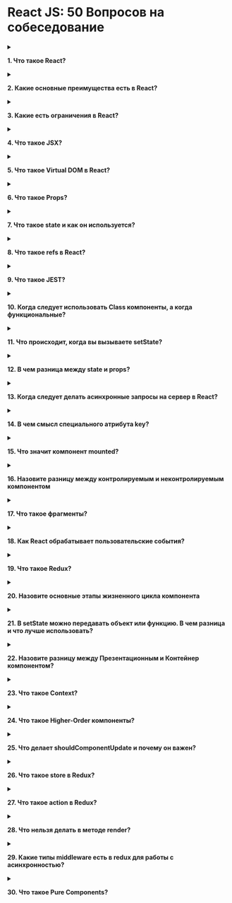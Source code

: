 # React JS: 50 Вопросов на собеседование

<details>
<summary>

**1. Что такое React?**

</summary>

- React - JavaScript фронтенд библиотека, разработанная Facebook в 2011
- В ядре - компонентный подход, позволяющий создавать переиспользуемые UI
  блоки
- Служит, для создания сложных интерактивных UI для web и мобильной
разработки
</details>

<details>
<summary>

**2. Какие основные преимущества есть в React?**

</summary>

- Увеличивает производительность отрисовки приложений
- Может использоваться и на клиенте и на сервере
- Из-за JSX читаемость кода увеличивается
- Легко интегрировать с другими фреймворками
- Легко писать unit тесты
</details>

<details>
<summary>

**3. Какие есть ограничения в React?**

</summary>

- React - всего лишь библиотека
- Требуется некоторое время на освоение
- Может быть немного сложным для начинающих
- Код по-началу может выглядеть сложным из-за инфраструктуры и JSX
</details>

<details>
<summary>

**4. Что такое JSX?**

</summary>

JSX - ярлык для JavaScript XML. Это специальный синтаксис, который расширяетJavaScript возможностью писать HTML внутри Это позволяет интегрировать шаблоны компонентов прямо в JavaScript, что делает разработку проще
</details>

<details>
<summary>

**5.  Что такое Virtual DOM в React?**

</summary>

Virtual DOM - легковесный JavaScript объект, который представляет копию реального DOM дерева. Нужен для оптимизации взаимодействия с DOM
</details>

<details>
<summary>

**6. Что такое Props?**

</summary>

Сокращенно от Properties. Входящие свойства в компонент. Они только для чтения иих нельзя менять. Всегда идут от родителя к ребенку.
</details>

<details>
<summary>

**7. Что такое state и как он используется?**

</summary>

Обычный объект - источник данных. Содержит информацию по поведению и состоянию интерфейса. Можно мутировать
</details>

<details>
<summary>

**8. Что такое refs в React?**

</summary>

Сокращенно от References. Специальный атрибут, позволяющий получить доступ до конкретного DOM элемента

**Нужен для:**
- Вызова анимаций
- Для задания фокуса или выделения текста
- Взаимодействия со сторонними библиотеками

</details>

<details>
<summary>

**9. Что такое JEST?**

</summary>

JavaScript фреймворк, для юнит тестирования на основе Jasmine. Разработал Facebook. Очень удобен именно для React

</details>

<details>
<summary>

**10. Когда следует использовать Class компоненты, а когда функциональные?**

</summary>

Если нужны жизненные этапы компонента - используем class компоненты. Иначе для оптимизации лучше функциональные

</details>

<details>
<summary>

**11. Что происходит, когда вы вызываете setState?**

</summary>

Вначале React соединяет объект стейта с измененными полями. На основе нового состояния строит новое дерево React элементов и выясняет, какие именно части приложения должны быть изменены.

Это нужно для наиболее производительного обновления интерфейса

</details>

<details>
<summary>

**12.  В чем разница между state и props?**

</summary>

**state** - структура данных, необходимая для изменения и отслеживания пользовательских действий

**props** - набор конфигурации, поступающий от родительского элемента. Их нельзя изменять

</details>

<details>
<summary>

**13. Когда следует делать асинхронные запросы на сервер в React?**

</summary>

Для этого служит метод **componentDidMount**

Или **useEffect** с пустым набором зависимостей

</details>

<details>
<summary>

**14. В чем смысл специального атрибута key?**

</summary>

Атрибут позволяет React понимать, какие именно элементы в списке были модифицированы или удалены, что увеличивает производительность рендеринга.

Лучше всего использовать уникальные значения, такие как ID. Индексы использовать не рекомендуется

</details>

<details>
<summary>

**15. Что значит компонент mounted?**

</summary>

Шаблон компонента соединен с DOM деревом

</details>

<details>
<summary>

**16. Назовите разницу между контролируемым и неконтролируемым компонентом**

</summary>

- Контролируемый компонент обладает своим стейтом, управляемый React
- Неконтролируемые компоненты обладают внутренним стейтом (как пример
значение тега textarea)

</details>

<details>
<summary>

**17. Что такое фрагменты?**

</summary>

Специальный элемент в React позволяющий возвращать группу элементов без дополнительного родительского DOM элемента

</details>

<details>
<summary>

**18. Как React обрабатывает пользовательские события?**

</summary>

Добавляет один обработчик события на корневой элемент. Объект события оборачивает в свою обертку - **SyntheticEvent** для кроссбраузерности

</details>

<details>
<summary>

**19. Что такое Redux?**

</summary>

Библиотека для работы с потоком данных в JavaScript

Позволяет добавить дополнительный слой для приложения, где состояние описано в JavaScript объекте. Нужно для более удобного написания кода

</details>

<details>
<summary>

**20. Назовите основные этапы жизненного цикла компонента**

</summary>

- **componentWillMount** - перед рендерингом, в основном для настройки компонента
- **render** - процесс рендеринга
- **componentDidMount** - уведомляет, про то, что компонент соединен с DOM деревом
- **componentWillReceiveProps** - уведомляет, про то, что приходят новые входящие свойства в компонент
- **shouldComponentUpdate** - возвращает true или false и служит для оптимизации. Решает, нужно ли делать ре-рендеринг
- **componentWillUpdate** - уведомляет, что компонент будет обновлен
- **componentDidUpdate** - уведомляет, что компонент был обновлен
- **componentWillUnmount** - используется для удаления слушателей и очистки компонента. Вызывается перед удалением компонента

</details>

<details>
<summary>

**21. В setState можно передавать объект или функцию. В чем разница и что лучше использовать?**

</summary>

**props** и **state** могут изменяться асинхронно. Если мы передадим функцию, то мы точно будет знать, что стейт основывается на предыдущем состоянии


</details>

<details>
<summary>

**22. Назовите разницу между Презентационным и Контейнер компонентом?**

</summary>

- Презентационный - “как вещи выглядят”. Нужен для создания интерфейса. Работает на входящих параметрах
- Контейнер - “как вещи работают”. Обладают состоянием, подключены к Flux или Redux

</details>

<details>
<summary>

**23. Что такое Context?**

</summary>

Context - позволяет передавать свойства от родителя к ребенку, избегая промежуточных компонентов

</details>

<details>
<summary>

**24. Что такое Higher-Order компоненты?**

</summary>

Higher-order component (HOC) - функции, у которых входящий параметр компонент. Возвращают новый компонент с добавленным поведением.

Могут быть использованы в следующих случаях:
1. Переиспользование кода
2. Слой абстракции для state и взаимодействия с ним
3. Управление props

</details>

<details>
<summary>

**25. Что делает shouldComponentUpdate и почему он важен?**

</summary>

Этап жизненного цикла, который решает, будет ли ре-рендер, или нет. Позволяет оптимизировать приложение

</details>

<details>
<summary>

**26. Что такое store в Redux?**

</summary>

JavaScript объект, в котором содержится состояние приложения. Дополнительно отвечает за следующее:
1. state может быть получен через **getState()**
2. Изменять state можно через **dispatch(action)**
3. Регистрировать изменения через **subscribe(listener)**

</details>

<details>
<summary>

**27. Что такое action в Redux?**

</summary>

Объект, который обязательно должен содержать ключ **type**. С помощью него Redux понимает, что именно нужно сделать со стейтом

</details>

<details>
<summary>

**28. Что нельзя делать в методе render?**

</summary>

Нельзя изменять состояние компонента (например вызывать **setState**). Должен быть чистой (pure) функцией

</details>

<details>
<summary>

**29. Какие типы middleware есть в redux для работы с асинхронностью?**

</summary>

1. Redux Thunk
2. Redux Promise
3. Redux Saga

</details>

<details>
<summary>

**30. Что такое Pure Components?**

</summary>

Тоже самое, что и Component, кроме того, что автоматически за вас реализует метод **shouldComponentUpdate**

</details>
